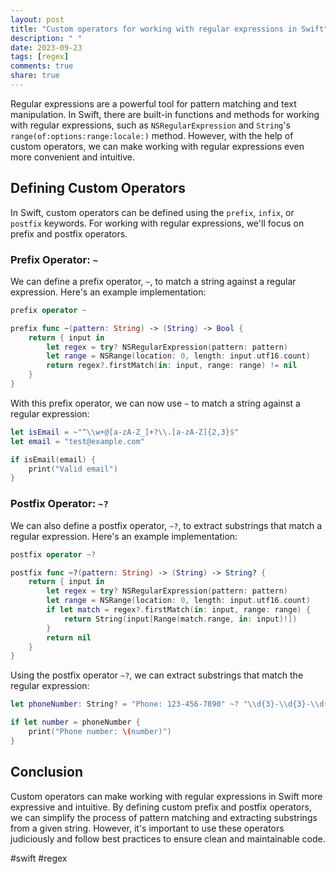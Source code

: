 ```yaml
---
layout: post
title: "Custom operators for working with regular expressions in Swift"
description: " "
date: 2023-09-23
tags: [regex]
comments: true
share: true
---
```


Regular expressions are a powerful tool for pattern matching and text manipulation. In Swift, there are built-in functions and methods for working with regular expressions, such as `NSRegularExpression` and `String`'s `range(of:options:range:locale:)` method. However, with the help of custom operators, we can make working with regular expressions even more convenient and intuitive.

## Defining Custom Operators

In Swift, custom operators can be defined using the `prefix`, `infix`, or `postfix` keywords. For working with regular expressions, we'll focus on prefix and postfix operators.

### Prefix Operator: `~`

We can define a prefix operator, `~`, to match a string against a regular expression. Here's an example implementation:

```swift
prefix operator ~

prefix func ~(pattern: String) -> (String) -> Bool {
    return { input in
        let regex = try? NSRegularExpression(pattern: pattern)
        let range = NSRange(location: 0, length: input.utf16.count)
        return regex?.firstMatch(in: input, range: range) != nil
    }
}
```

With this prefix operator, we can now use `~` to match a string against a regular expression:

```swift
let isEmail = ~"^\\w+@[a-zA-Z_]+?\\.[a-zA-Z]{2,3}$"
let email = "test@example.com"

if isEmail(email) {
    print("Valid email")
}
```

### Postfix Operator: `~?`

We can also define a postfix operator, `~?`, to extract substrings that match a regular expression. Here's an example implementation:

```swift
postfix operator ~?

postfix func ~?(pattern: String) -> (String) -> String? {
    return { input in
        let regex = try? NSRegularExpression(pattern: pattern)
        let range = NSRange(location: 0, length: input.utf16.count)
        if let match = regex?.firstMatch(in: input, range: range) {
            return String(input[Range(match.range, in: input)!])
        }
        return nil
    }
}
```

Using the postfix operator `~?`, we can extract substrings that match the regular expression:

```swift
let phoneNumber: String? = "Phone: 123-456-7890" ~? "\\d{3}-\\d{3}-\\d{4}"

if let number = phoneNumber {
    print("Phone number: \(number)")
}
```

## Conclusion

Custom operators can make working with regular expressions in Swift more expressive and intuitive. By defining custom prefix and postfix operators, we can simplify the process of pattern matching and extracting substrings from a given string. However, it's important to use these operators judiciously and follow best practices to ensure clean and maintainable code.

#swift #regex